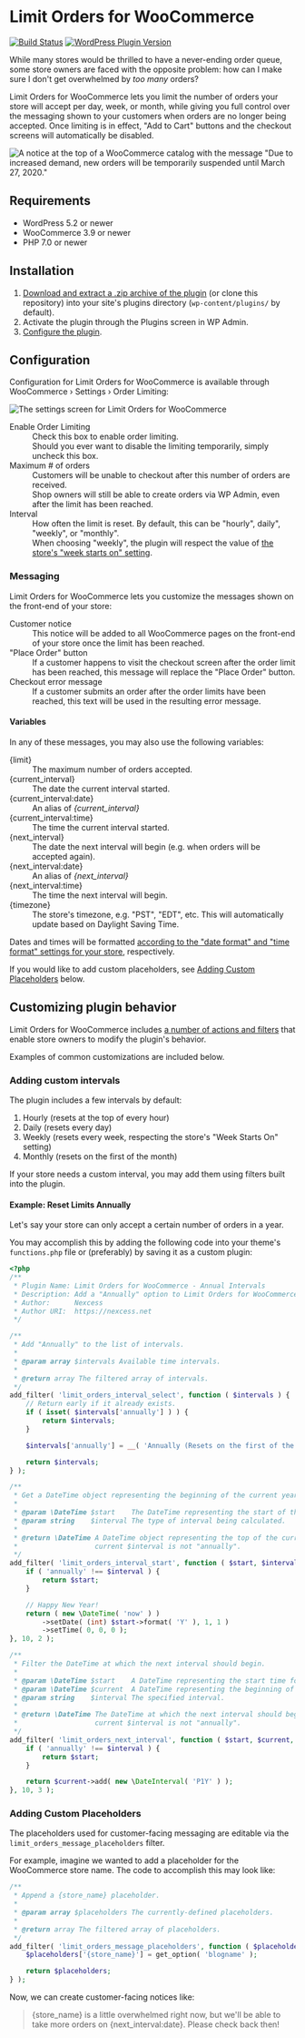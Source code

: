 # Limit Orders for WooCommerce

[![Build Status](https://travis-ci.org/nexcess/limit-orders.svg?branch=develop)](https://travis-ci.org/nexcess/limit-orders)
[![WordPress Plugin Version](https://img.shields.io/wordpress/plugin/v/limit-orders)](https://wordpress.org/plugins/limit-orders)

While many stores would be thrilled to have a never-ending order queue, some store owners are faced with the opposite problem: how can I make sure I don't get overwhelmed by _too many_ orders?

Limit Orders for WooCommerce lets you limit the number of orders your store will accept per day, week, or month, while giving you full control over the messaging shown to your customers when orders are no longer being accepted. Once limiting is in effect, "Add to Cart" buttons and the checkout screens will automatically be disabled.

![A notice at the top of a WooCommerce catalog with the message "Due to increased demand, new orders will be temporarily suspended until March 27, 2020."](.wordpress-org/screenshot-2.png)

## Requirements

* WordPress 5.2 or newer
* WooCommerce 3.9 or newer
* PHP 7.0 or newer

## Installation

1. [Download and extract a .zip archive of the plugin](https://github.com/nexcess/limit-orders/archive/master.zip) (or clone this repository) into your site's plugins directory (`wp-content/plugins/` by default).
2. Activate the plugin through the Plugins screen in WP Admin.
3. [Configure the plugin](#Configuration).

## Configuration

Configuration for Limit Orders for WooCommerce is available through WooCommerce &rsaquo; Settings &rsaquo; Order Limiting:

![The settings screen for Limit Orders for WooCommerce](.wordpress-org/screenshot-1.png)

<dl>
	<dt>Enable Order Limiting</dt>
	<dd>Check this box to enable order limiting.</dd>
	<dd>Should you ever want to disable the limiting temporarily, simply uncheck this box.</dd>
	<dt>Maximum # of orders</dt>
	<dd>Customers will be unable to checkout after this number of orders are received.</dd>
	<dd>Shop owners will still be able to create orders via WP Admin, even after the limit has been reached.</dd>
	<dt>Interval</dt>
	<dd>How often the limit is reset. By default, this can be "hourly", daily", "weekly", or "monthly".</dd>
	<dd>When choosing "weekly", the plugin will respect the value of <a href="https://wordpress.org/support/article/settings-general-screen/#week-starts-on">the store's "week starts on" setting</a>.</dd>
</dl>

### Messaging

Limit Orders for WooCommerce lets you customize the messages shown on the front-end of your store:

<dl>
	<dt>Customer notice</dt>
	<dd>This notice will be added to all WooCommerce pages on the front-end of your store once the limit has been reached.</dd>
	<dt>"Place Order" button</dt>
	<dd>If a customer happens to visit the checkout screen after the order limit has been reached, this message will replace the "Place Order" button.</dd>
	<dt>Checkout error message</dt>
	<dd>If a customer submits an order after the order limits have been reached, this text will be used in the resulting error message.</dd>
</dl>

#### Variables

In any of these messages, you may also use the following variables:

<dl>
	<dt>{limit}</dt>
	<dd>The maximum number of orders accepted.</dd>
	<dt>{current_interval}</dt>
	<dd>The date the current interval started.</dd>
	<dt>{current_interval:date}</dt>
	<dd>An alias of <var>{current_interval}</var></dd>
	<dt>{current_interval:time}</dt>
	<dd>The time the current interval started.</dd>
	<dt>{next_interval}</dt>
	<dd>The date the next interval will begin (e.g. when orders will be accepted again).</dd>
	<dt>{next_interval:date}</dt>
	<dd>An alias of <var>{next_interval}</var></dd>
	<dt>{next_interval:time}</dt>
	<dd>The time the next interval will begin.</dd>
	<dt>{timezone}</dt>
	<dd>The store's timezone, e.g. "PST", "EDT", etc. This will automatically update based on Daylight Saving Time.</dd>
</dl>

Dates and times will be formatted [according to the "date format" and "time format" settings for your store](https://wordpress.org/support/article/settings-general-screen/#date-format), respectively.

If you would like to add custom placeholders, see [Adding Custom Placeholders](#adding-custom-placeholders) below.

## Customizing plugin behavior

Limit Orders for WooCommerce includes [a number of actions and filters](https://codex.wordpress.org/Plugin_API) that enable store owners to modify the plugin's behavior.

Examples of common customizations are included below.

### Adding custom intervals

The plugin includes a few intervals by default:

1. Hourly (resets at the top of every hour)
1. Daily (resets every day)
1. Weekly (resets every week, respecting the store's "Week Starts On" setting)
1. Monthly (resets on the first of the month)

If your store needs a custom interval, you may add them using filters built into the plugin.

#### Example: Reset Limits Annually

Let's say your store can only accept a certain number of orders in a year.

You may accomplish this by adding the following code into your theme's `functions.php` file or (preferably) by saving it as a custom plugin:

```php
<?php
/**
 * Plugin Name: Limit Orders for WooCommerce - Annual Intervals
 * Description: Add a "Annually" option to Limit Orders for WooCommerce.
 * Author:      Nexcess
 * Author URI:  https://nexcess.net
 */

/**
 * Add "Annually" to the list of intervals.
 *
 * @param array $intervals Available time intervals.
 *
 * @return array The filtered array of intervals.
 */
add_filter( 'limit_orders_interval_select', function ( $intervals ) {
	// Return early if it already exists.
	if ( isset( $intervals['annually'] ) ) {
		return $intervals;
	}

	$intervals['annually'] = __( 'Annually (Resets on the first of the year)', 'limit-orders' );

	return $intervals;
} );

/**
 * Get a DateTime object representing the beginning of the current year.
 *
 * @param \DateTime $start    The DateTime representing the start of the current interval.
 * @param string    $interval The type of interval being calculated.
 *
 * @return \DateTime A DateTime object representing the top of the current hour or $start, if the
 *                   current $interval is not "annually".
 */
add_filter( 'limit_orders_interval_start', function ( $start, $interval ) {
	if ( 'annually' !== $interval ) {
		return $start;
	}

	// Happy New Year!
	return ( new \DateTime( 'now' ) )
		->setDate( (int) $start->format( 'Y' ), 1, 1 )
		->setTime( 0, 0, 0 );
}, 10, 2 );

/**
 * Filter the DateTime at which the next interval should begin.
 *
 * @param \DateTime $start    A DateTime representing the start time for the next interval.
 * @param \DateTime $current  A DateTime representing the beginning of the current interval.
 * @param string    $interval The specified interval.
 *
 * @return \DateTime The DateTime at which the next interval should begin, or $start if the
 *                   current $interval is not "annually".
 */
add_filter( 'limit_orders_next_interval', function ( $start, $current, $interval ) {
	if ( 'annually' !== $interval ) {
		return $start;
	}

	return $current->add( new \DateInterval( 'P1Y' ) );
}, 10, 3 );
```

### Adding Custom Placeholders

The placeholders used for customer-facing messaging are editable via the `limit_orders_message_placeholders` filter.

For example, imagine we wanted to add a placeholder for the WooCommerce store name. The code to accomplish this may look like:

```php
/**
 * Append a {store_name} placeholder.
 *
 * @param array $placeholders The currently-defined placeholders.
 *
 * @return array The filtered array of placeholders.
 */
add_filter( 'limit_orders_message_placeholders', function ( $placeholders ) {
	$placeholders['{store_name}'] = get_option( 'blogname' );

	return $placeholders;
} );
```

Now, we can create customer-facing notices like:

> {store_name} is a little overwhelmed right now, but we'll be able to take more orders on {next_interval:date}. Please check back then!
